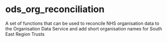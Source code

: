# ods_org_reconciliation
A set of functions that can be used to reconcile NHS organisation data to the Organisation Data Service and add short organisation names for South East Region Trusts
